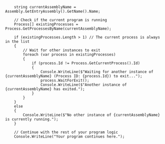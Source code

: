         string currentAssemblyName = Assembly.GetEntryAssembly().GetName().Name;

        // Check if the current program is running
        Process[] existingProcesses = Process.GetProcessesByName(currentAssemblyName);

        if (existingProcesses.Length > 1) // The current process is always in the list
        {
            // Wait for other instances to exit
            foreach (var process in existingProcesses)
            {
                if (process.Id != Process.GetCurrentProcess().Id)
                {
                    Console.WriteLine($"Waiting for another instance of {currentAssemblyName} (Process ID: {process.Id}) to exit...");
                    process.WaitForExit();
                    Console.WriteLine($"Another instance of {currentAssemblyName} has exited.");
                }
            }
        }
        else
        {
            Console.WriteLine($"No other instance of {currentAssemblyName} is currently running.");
        }

        // Continue with the rest of your program logic
        Console.WriteLine("Your program continues here.");
